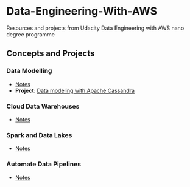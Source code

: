 # Data-Engineering-With-AWS
Resources and projects from Udacity Data Engineering with AWS nano degree programme

## Concepts and Projects

### Data Modelling

- [Notes](1_Data_Modelling/notes.md)
- **Project**: [Data modeling with Apache Cassandra](1_Data_Modelling/project/data_modelling_project.ipynb)

### Cloud Data Warehouses

- [Notes](2_Cloud_Data_Warehouses/notes.md)

### Spark and Data Lakes

- [Notes](3_Spark_and_Data_Lakes/notes.md)

### Automate Data Pipelines

- [Notes](4_Automate_Data_Pipelines/notes.md)





